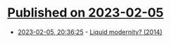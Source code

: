 # [Published on 2023-02-05](index.md)

* [2023-02-05, 20:36:25](https://news.ycombinator.com/item?id=34669043) - [Liquid modernity? (2014)](https://understandingsociety.blogspot.com/2014/05/liquid-modernity.html)
